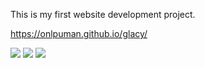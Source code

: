 This is my first website development project.

https://onlpuman.github.io/glacy/

![](https://user-images.githubusercontent.com/94569843/195475945-d45f2bc7-54da-4a58-b46c-02250fcb0c4f.png)
![](https://user-images.githubusercontent.com/94569843/195475961-c531ce25-946d-4139-bdea-19516fc2cfc0.png)
![](https://user-images.githubusercontent.com/94569843/195475965-91a037db-c6b1-4b5d-9fb8-b4456f63a149.png)
